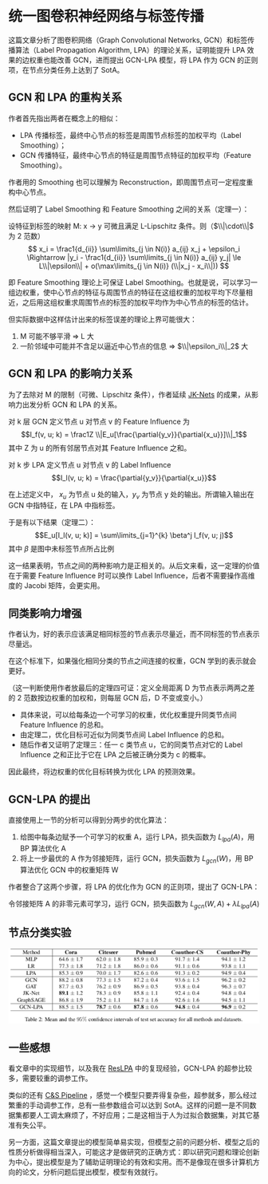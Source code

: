 # 统一图卷积神经网络与标签传播

这篇文章分析了图卷积网络（Graph Convolutional Networks, GCN）和标签传播算法（Label Propagation Algorithm, LPA）的理论关系，证明能提升 LPA 效果的边权重也能改善 GCN，进而提出 GCN-LPA 模型，将 LPA 作为 GCN 的正则项，在节点分类任务上达到了 SotA。


## GCN 和 LPA 的重构关系


作者首先指出两者在概念上的相似：

* LPA 传播标签，最终中心节点的标签是周围节点标签的加权平均（Label Smoothing）；
* GCN 传播特征，最终中心节点的特征是周围节点特征的加权平均（Feature Smoothing）。

作者用的 Smoothing 也可以理解为 Reconstruction，即周围节点可一定程度重构中心节点。


然后证明了 Label Smoothing 和 Feature Smoothing 之间的关系（定理一）：

设特征到标签的映射 M: x -> y 可微且满足 L-Lipschitz 条件。则（$\\|\cdot\\|$ 为 2 范数）
$$
x_i = \frac1{d_{ii}} \sum\limits_{j \in N(i)} a_{ij} x_j + \epsilon_i
\Rightarrow
|y_i - \frac1{d_{ii}} \sum\limits_{j \in N(i)} a_{ij} y_j|
\le L\\|\epsilon\\| + o(\max\limits_{j \in N(i)} (\\|x_j - x_i\\|))
$$


即 Feature Smoothing 理论上可保证 Label Smoothing。也就是说，可以学习一组边权重，使中心节点的特征与周围节点的特征在这组权重的加权平均下尽量相近，之后用这组权重求周围节点的标签的加权平均作为中心节点的标签的估计。


但实际数据中这样估计出来的标签误差的理论上界可能很大：

1. M 可能不够平滑 => L 大
2. 一阶邻域中可能并不含足以逼近中心节点的信息 => $\\|\epsilon_i\\|_2$ 大


## GCN 和 LPA 的影响力关系


为了去除对 M 的限制（可微、Lipschitz 条件），作者延续 [JK-Nets](../2018-representation-learning-on-graphs-with-jumping-knowledge-networks) 的成果，从影响力出发分析 GCN 和 LPA 的关系。


对 k 层 GCN 定义节点 u 对节点 v 的 Feature Influence 为
$$I_f(v, u; k) = \frac1Z \\|E_u[\frac{\partial{y_v}}{\partial{x_u}}]\\|_1$$
其中 Z 为 u 的所有邻居节点对其 Feature Influence 之和。

对 k 步 LPA 定义节点 u 对节点 v 的 Label Influence
$$I_l(v, u; k) = \frac{\partial{y_v}}{\partial{x_u}}$$

在上述定义中， $x_u$ 为节点 u 处的输入，$y_v$ 为节点 y 处的输出。所谓输入输出在 GCN 中指特征，在 LPA 中指标签。


于是有以下结果（定理二）：
$$E_u[I_l(v, u; k)] = \sum\limits_{j=1}^{k} \beta^j I_f(v, u; j)$$
其中 $\beta$ 是图中未标签节点所占比例

这一结果表明，节点之间的两种影响力是正相关的。从后文来看，这一定理的价值在于需要 Feature Influence 时可以换作 Label Influence，后者不需要操作高维度的 Jacobi 矩阵，会更实用。


## 同类影响力增强


作者认为，好的表示应该满足相同标签的节点表示尽量近，而不同标签的节点表示尽量远。

在这个标准下，如果强化相同分类的节点之间连接的权重，GCN 学到的表示就会更好。

（这一判断使用作者放最后的定理四可证：定义全局距离 D 为节点表示两两之差的 2 范数按边权重的加权和，则每层 GCN 后，D 不变或变小。）


* 具体来说，可以给每条边一个可学习的权重，优化权重提升同类节点间 Feature Influence 的总和。
* 由定理二，优化目标可近似为同类节点间 Label Influence 的总和。
* 随后作者又证明了定理三：任一 c 类节点 u，它的同类节点对它的 Label Influence 之和正比于它在 LPA 之后被正确分类为 c 的概率。


因此最终，将边权重的优化目标转换为优化 LPA 的预测效果。


## GCN-LPA 的提出


直接使用上一节的分析可以得到分两步的优化算法：

1. 给图中每条边赋予一个可学习的权重 A，运行 LPA，损失函数为 $L_{lpa}(A)$，用 BP 算法优化 A
2. 将上一步最优的 A 作为邻接矩阵，运行 GCN，损失函数为 $L_{gcn}(W)$，用 BP 算法优化 GCN 中的权重矩阵 W


作者整合了这两个步骤，将 LPA 的优化作为 GCN 的正则项，提出了 GCN-LPA：

令邻接矩阵 A 的非零元素可学习，运行 GCN，损失函数为 $L_{gcn}(W, A) + \lambda L_{lpa}(A)$

## 节点分类实验


![Performance](performance.png)


## 一些感想

看文章中的实现细节，以及我在 [ResLPA](https://github.com/cf020031308/ResLPA) 中的复现经验，GCN-LPA 的超参比较多，需要较重的调参工作。

类似的还有 [C&S Pipeline](../2020-combining-label-propagation-and-simple-models-out-performs-graph-neural-networks) ，感觉一个模型只要弄得复杂些，超参就多，那么经过繁重的手动调参工作，总有一些参数组合可以达到 SotA。这样的问题一是不同数据集都要人工调太麻烦了，不好应用；二是这相当于人为过拟合数据集，对其它基准有失公平。


另一方面，这篇文章提出的模型简单易实现，但模型之前的问题分析、模型之后的性质分析做得相当深入，可能这才是做研究的正确方式：即以研究问题和理论创新为中心，提出模型是为了辅助证明理论的有效和实用。而不是像现在很多计算机方向的论文，分析问题后提出模型，模型有效就行。
